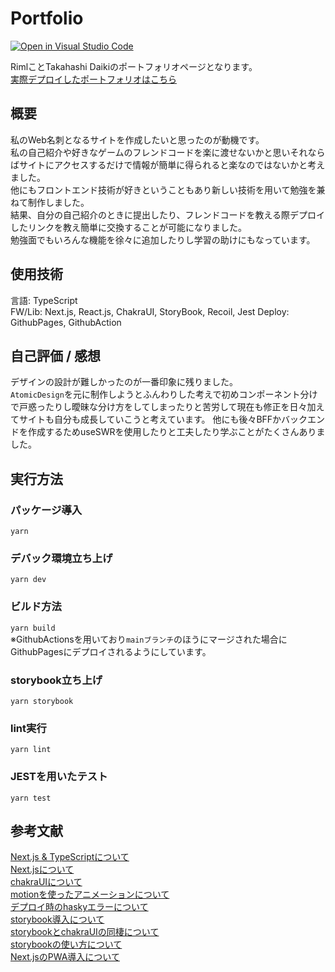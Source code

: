 # Portfolio

[![Open in Visual Studio Code](https://open.vscode.dev/badges/open-in-vscode.svg)](https://open.vscode.dev/RimlTempest/RimlTempest.github.io)

RimlことTakahashi Daikiのポートフォリオページとなります。   
[実際デプロイしたポートフォリオはこちら](https://www.riml.work)

## 概要

私のWeb名刺となるサイトを作成したいと思ったのが動機です。  
私の自己紹介や好きなゲームのフレンドコードを楽に渡せないかと思いそれならばサイトにアクセスするだけで情報が簡単に得られると楽なのではないかと考えました。  
他にもフロントエンド技術が好きということもあり新しい技術を用いて勉強を兼ねて制作しました。  
結果、自分の自己紹介のときに提出したり、フレンドコードを教える際デプロイしたリンクを教え簡単に交換することが可能になりました。  
勉強面でもいろんな機能を徐々に追加したりし学習の助けにもなっています。

## 使用技術

言語: TypeScript  
FW/Lib: Next.js, React.js, ChakraUI, StoryBook, Recoil, Jest
Deploy: GithubPages, GithubAction

## 自己評価 / 感想

デザインの設計が難しかったのが一番印象に残りました。  
`AtomicDesign`を元に制作しようとふんわりした考えで初めコンポーネント分けで戸惑ったりし曖昧な分け方をしてしまったりと苦労して現在も修正を日々加えてサイトも自分も成長していこうと考えています。
他にも後々BFFかバックエンドを作成するためuseSWRを使用したりと工夫したり学ぶことがたくさんありました。

## 実行方法

### パッケージ導入  
`yarn`
  
### デバック環境立ち上げ  
`yarn dev`

### ビルド方法  
`yarn build`  
※GithubActionsを用いており`mainブランチ`のほうにマージされた場合にGithubPagesにデプロイされるようにしています。

### storybook立ち上げ
`yarn storybook`
  
### lint実行  
`yarn lint`
  
### JESTを用いたテスト
`yarn test`

## 参考文献
[Next.js & TypeScriptについて](https://nextjs.org/learn/excel/typescript)  
[Next.jsについて](https://zenn.dev/awakei/scraps/963ad964165e68495821)  
[chakraUIについて](https://chakra-ui.com/docs/getting-started)  
[motionを使ったアニメーションについて](https://chakra-ui.com/guides/integrations/with-framer)  
[デプロイ時のhaskyエラーについて](https://qiita.com/nguyenduyta/items/321a24aae6b7d322c8dc)  
[storybook導入について](https://storybook.js.org/docs/react/get-started/introduction)  
[storybookとchakraUIの同棲について](https://suzukalight.com/blog/posts/2021-01-19-storybook-nextjs-chakraui)  
[storybookの使い方について](https://blog.microcms.io/storybook-react-use/)  
[Next.jsのPWA導入について](https://qiita.com/NozomuTsuruta/items/8991707ff549b1552e78)
